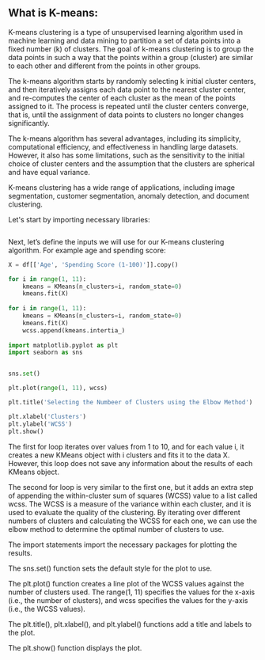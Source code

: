## What is K-means:

K-means clustering is a type of unsupervised learning algorithm used in machine learning and data mining to partition a set of data points into a fixed number (k) of clusters. The goal of k-means clustering is to group the data points in such a way that the points within a group (cluster) are similar to each other and different from the points in other groups.

The k-means algorithm starts by randomly selecting k initial cluster centers, and then iteratively assigns each data point to the nearest cluster center, and re-computes the center of each cluster as the mean of the points assigned to it. The process is repeated until the cluster centers converge, that is, until the assignment of data points to clusters no longer changes significantly.

The k-means algorithm has several advantages, including its simplicity, computational efficiency, and effectiveness in handling large datasets. However, it also has some limitations, such as the sensitivity to the initial choice of cluster centers and the assumption that the clusters are spherical and have equal variance.

K-means clustering has a wide range of applications, including image segmentation, customer segmentation, anomaly detection, and document clustering.

Let's start by importing necessary libraries:
```python 

```
Next, let’s define the inputs we will use for our K-means clustering algorithm. For example age and spending score:
```python 
X = df[['Age', 'Spending Score (1-100)']].copy()

for i in range(1, 11):
    kmeans = KMeans(n_clusters=i, random_state=0)
    kmeans.fit(X)
    
for i in range(1, 11):
    kmeans = KMeans(n_clusters=i, random_state=0)
    kmeans.fit(X)
    wcss.append(kmeans.intertia_)
 
import matplotlib.pyplot as plt
import seaborn as sns 


sns.set()

plt.plot(range(1, 11), wcss)

plt.title('Selecting the Numbeer of Clusters using the Elbow Method')

plt.xlabel('Clusters')
plt.ylabel('WCSS')
plt.show()

```
The first for loop iterates over values from 1 to 10, and for each value i, it creates a new KMeans object with i clusters and fits it to the data X. However, this loop does not save any information about the results of each KMeans object.

The second for loop is very similar to the first one, but it adds an extra step of appending the within-cluster sum of squares (WCSS) value to a list called wcss. The WCSS is a measure of the variance within each cluster, and it is used to evaluate the quality of the clustering. By iterating over different numbers of clusters and calculating the WCSS for each one, we can use the elbow method to determine the optimal number of clusters to use.

The import statements import the necessary packages for plotting the results.

The sns.set() function sets the default style for the plot to use.

The plt.plot() function creates a line plot of the WCSS values against the number of clusters used. The range(1, 11) specifies the values for the x-axis (i.e., the number of clusters), and wcss specifies the values for the y-axis (i.e., the WCSS values).

The plt.title(), plt.xlabel(), and plt.ylabel() functions add a title and labels to the plot.

The plt.show() function displays the plot.


